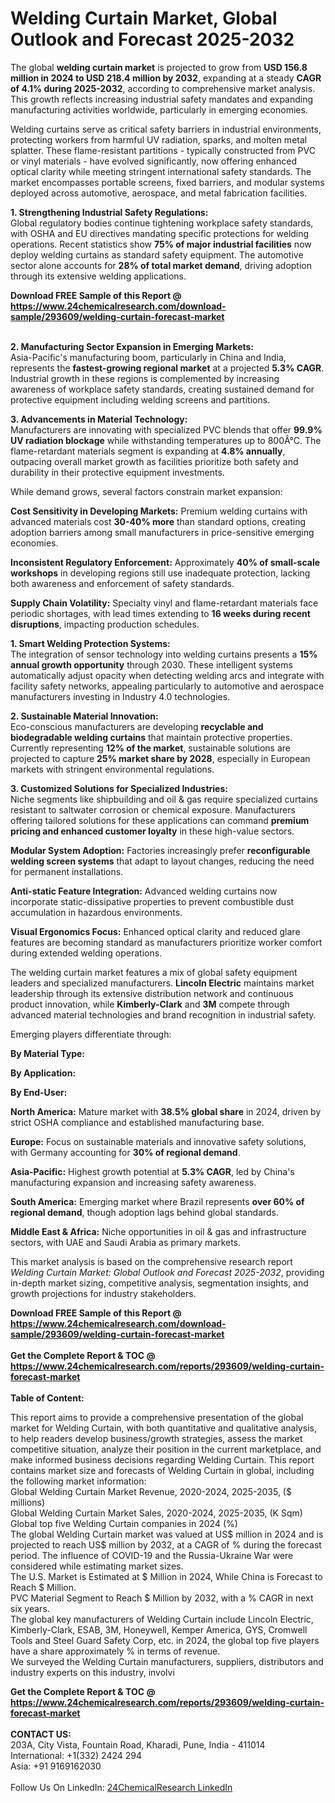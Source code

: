 <h1>Welding Curtain Market, Global Outlook and Forecast 2025-2032</h1><p>The global <strong>welding curtain market</strong> is projected to grow from <strong>USD 156.8 million in 2024 to USD 218.4 million by 2032</strong>, expanding at a steady <strong>CAGR of 4.1% during 2025-2032</strong>, according to comprehensive market analysis. This growth reflects increasing industrial safety mandates and expanding manufacturing activities worldwide, particularly in emerging economies.</p><p>Welding curtains serve as critical safety barriers in industrial environments, protecting workers from harmful UV radiation, sparks, and molten metal splatter. These flame-resistant partitions - typically constructed from PVC or vinyl materials - have evolved significantly, now offering enhanced optical clarity while meeting stringent international safety standards. The market encompasses portable screens, fixed barriers, and modular systems deployed across automotive, aerospace, and metal fabrication facilities.</p><p><strong>1. Strengthening Industrial Safety Regulations:</strong><br>
Global regulatory bodies continue tightening workplace safety standards, with OSHA and EU directives mandating specific protections for welding operations. Recent statistics show <strong>75% of major industrial facilities</strong> now deploy welding curtains as standard safety equipment. The automotive sector alone accounts for <strong>28% of total market demand</strong>, driving adoption through its extensive welding applications.</p><div><b>Download FREE Sample of this Report @ 
            <a href="https://www.24chemicalresearch.com/download-sample/293609/welding-curtain-forecast-market">
            https://www.24chemicalresearch.com/download-sample/293609/welding-curtain-forecast-market</a></b></div><br><p><strong>2. Manufacturing Sector Expansion in Emerging Markets:</strong><br>
Asia-Pacific's manufacturing boom, particularly in China and India, represents the <strong>fastest-growing regional market</strong> at a projected <strong>5.3% CAGR</strong>. Industrial growth in these regions is complemented by increasing awareness of workplace safety standards, creating sustained demand for protective equipment including welding screens and partitions.</p><p><strong>3. Advancements in Material Technology:</strong><br>
Manufacturers are innovating with specialized PVC blends that offer <strong>99.9% UV radiation blockage</strong> while withstanding temperatures up to 800Â°C. The flame-retardant materials segment is expanding at <strong>4.8% annually</strong>, outpacing overall market growth as facilities prioritize both safety and durability in their protective equipment investments.</p><p>While demand grows, several factors constrain market expansion:</p><p><strong>Cost Sensitivity in Developing Markets:</strong> Premium welding curtains with advanced materials cost <strong>30-40% more</strong> than standard options, creating adoption barriers among small manufacturers in price-sensitive emerging economies.</p><p><strong>Inconsistent Regulatory Enforcement:</strong> Approximately <strong>40% of small-scale workshops</strong> in developing regions still use inadequate protection, lacking both awareness and enforcement of safety standards.</p><p><strong>Supply Chain Volatility:</strong> Specialty vinyl and flame-retardant materials face periodic shortages, with lead times extending to <strong>16 weeks during recent disruptions</strong>, impacting production schedules.</p><p><strong>1. Smart Welding Protection Systems:</strong><br>
The integration of sensor technology into welding curtains presents a <strong>15% annual growth opportunity</strong> through 2030. These intelligent systems automatically adjust opacity when detecting welding arcs and integrate with facility safety networks, appealing particularly to automotive and aerospace manufacturers investing in Industry 4.0 technologies.</p><p><strong>2. Sustainable Material Innovation:</strong><br>
Eco-conscious manufacturers are developing <strong>recyclable and biodegradable welding curtains</strong> that maintain protective properties. Currently representing <strong>12% of the market</strong>, sustainable solutions are projected to capture <strong>25% market share by 2028</strong>, especially in European markets with stringent environmental regulations.</p><p><strong>3. Customized Solutions for Specialized Industries:</strong><br>
Niche segments like shipbuilding and oil &amp; gas require specialized curtains resistant to saltwater corrosion or chemical exposure. Manufacturers offering tailored solutions for these applications can command <strong>premium pricing and enhanced customer loyalty</strong> in these high-value sectors.</p><p><strong>Modular System Adoption:</strong> Factories increasingly prefer <strong>reconfigurable welding screen systems</strong> that adapt to layout changes, reducing the need for permanent installations.</p><p><strong>Anti-static Feature Integration:</strong> Advanced welding curtains now incorporate static-dissipative properties to prevent combustible dust accumulation in hazardous environments.</p><p><strong>Visual Ergonomics Focus:</strong> Enhanced optical clarity and reduced glare features are becoming standard as manufacturers prioritize worker comfort during extended welding operations.</p><p>The welding curtain market features a mix of global safety equipment leaders and specialized manufacturers. <strong>Lincoln Electric</strong> maintains market leadership through its extensive distribution network and continuous product innovation, while <strong>Kimberly-Clark</strong> and <strong>3M</strong> compete through advanced material technologies and brand recognition in industrial safety.</p><p>Emerging players differentiate through:</p><p><strong>By Material Type:</strong></p><p><strong>By Application:</strong></p><p><strong>By End-User:</strong></p><p><strong>North America:</strong> Mature market with <strong>38.5% global share</strong> in 2024, driven by strict OSHA compliance and established manufacturing base.</p><p><strong>Europe:</strong> Focus on sustainable materials and innovative safety solutions, with Germany accounting for <strong>30% of regional demand</strong>.</p><p><strong>Asia-Pacific:</strong> Highest growth potential at <strong>5.3% CAGR</strong>, led by China's manufacturing expansion and increasing safety awareness.</p><p><strong>South America:</strong> Emerging market where Brazil represents <strong>over 60% of regional demand</strong>, though adoption lags behind global standards.</p><p><strong>Middle East &amp; Africa:</strong> Niche opportunities in oil &amp; gas and infrastructure sectors, with UAE and Saudi Arabia as primary markets.</p><p>This market analysis is based on the comprehensive research report <em>Welding Curtain Market: Global Outlook and Forecast 2025-2032</em>, providing in-depth market sizing, competitive analysis, segmentation insights, and growth projections for industry stakeholders.</p><div><b>Download FREE Sample of this Report @ 
            <a href="https://www.24chemicalresearch.com/download-sample/293609/welding-curtain-forecast-market">
            https://www.24chemicalresearch.com/download-sample/293609/welding-curtain-forecast-market</a></b></div><br><div><b>Get the Complete Report & TOC @ 
            <a href="https://www.24chemicalresearch.com/reports/293609/welding-curtain-forecast-market">
            https://www.24chemicalresearch.com/reports/293609/welding-curtain-forecast-market</a></b></div><br>
            <b>Table of Content:</b><p>This report aims to provide a comprehensive presentation of the global market for Welding Curtain, with both quantitative and qualitative analysis, to help readers develop business/growth strategies, assess the market competitive situation, analyze their position in the current marketplace, and make informed business decisions regarding Welding Curtain. This report contains market size and forecasts of Welding Curtain in global, including the following market information:<br />
Global Welding Curtain Market Revenue, 2020-2024, 2025-2035, ($ millions)<br />
Global Welding Curtain Market Sales, 2020-2024, 2025-2035, (K Sqm)<br />
Global top five Welding Curtain companies in 2024 (%)<br />
The global Welding Curtain market was valued at US$ million in 2024 and is projected to reach US$ million by 2032, at a CAGR of % during the forecast period. The influence of COVID-19 and the Russia-Ukraine War were considered while estimating market sizes.<br />
The U.S. Market is Estimated at $ Million in 2024, While China is Forecast to Reach $ Million.<br />
PVC Material Segment to Reach $ Million by 2032, with a % CAGR in next six years.<br />
The global key manufacturers of Welding Curtain include Lincoln Electric, Kimberly-Clark, ESAB, 3M, Honeywell, Kemper America, GYS, Cromwell Tools and Steel Guard Safety Corp, etc. in 2024, the global top five players have a share approximately % in terms of revenue.<br />
We surveyed the Welding Curtain manufacturers, suppliers, distributors and industry experts on this industry, involvi</p><div><b>Get the Complete Report & TOC @ 
            <a href="https://www.24chemicalresearch.com/reports/293609/welding-curtain-forecast-market">
            https://www.24chemicalresearch.com/reports/293609/welding-curtain-forecast-market</a></b></div><br><b>CONTACT US:</b><br>
            203A, City Vista, Fountain Road, Kharadi, Pune, India - 411014<br>
            International: +1(332) 2424 294<br>
            Asia: +91 9169162030 <br><br>
            Follow Us On LinkedIn: <a href="https://www.linkedin.com/company/24chemicalresearch/">24ChemicalResearch LinkedIn</a>